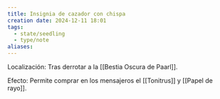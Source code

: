 ```yaml
---
title: Insignia de cazador con chispa
creation date: 2024-12-11 18:01
tags:
  - state/seedling
  - type/note
aliases:
---
```

Localización: Tras derrotar a la [[Bestia Oscura de Paarl]].

Efecto: Permite comprar en los mensajeros el [[Tonitrus]] y [[Papel de rayo]].